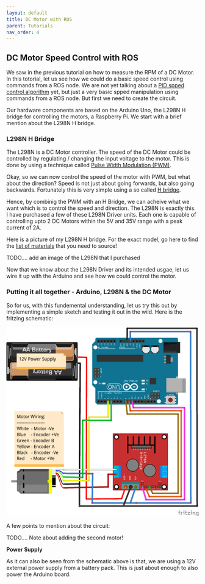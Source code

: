 ```yaml
---
layout: default
title: DC Motor with ROS
parent: Tutorials
nav_order: 4
---
```


## DC Motor Speed Control with ROS

We saw in the previous tutorial on how to measure the RPM of a DC Motor. In this totorial, let us see how we could do a basic speed control using commands from a ROS node. We are not yet talking about a <a href="https://en.wikipedia.org/wiki/PID_controller" target="_blank">PID spped control algorithm</a> yet, but just a very basic spped manipulation using commands from a ROS node. But first we need to create the circuit. 

Our hardware components are based on the Arduino Uno, the L298N H bridge for controlling the motors, a Raspberry Pi. We start with a brief mention about the L298N H bridge.

### L298N H Bridge

The L298N is a DC Motor controller. The speed of the DC Motor could be controlled by regulating / changing the input voltage to the motor. This is done by using a technique called <a href="https://en.wikipedia.org/wiki/Pulse-width_modulation" target="_blank">Pulse Width Modulation (PWM)</a>.

Okay, so we can now control the speed of the motor with PWM, but what about the direction? Speed is not just about going forwards, but also going backwards. Fortunately this is very simple using a so called <a href="https://en.wikipedia.org/wiki/H-bridge" target="_blank">H bridge</a>.

Hence, by combinig the PWM with an H Bridge, we can acheive what we want which is to control the speed and direction. The L298N is exactly this. I have purchased a few of these L298N Driver units. Each one is capable of controlling upto 2 DC Motors within the 5V and 35V range with a peak current of 2A.

Here is a picture of my L298N H bridge. For the exact model, go here to find the [list of materials](../hardware/) that you need to source!

TODO.... add an image of the L298N that I purchased

Now that we know about the L298N Driver and its intended usgae, let us wire it up with the Arduino and see how we could control the motor.

### Putting it all together - Arduino, L298N & the DC Motor

So for us, with this fundemental understanding, let us try this out by implementing a simple sketch and testing it out in the wild. Here is the fritzing schematic:

![arduino-h-bridge](../assets/images/arduino/arduino-h-bridge-motor.png)

A few points to mention about the circuit:



TODO.... Note about adding the second motor!

**Power Supply**

As it can also be seen from the schematic above is that, we are using a 12V external power supply from a battery pack. This is just about enough to also power the Arduino board.

